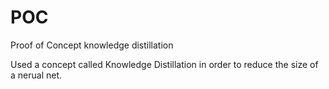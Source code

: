 # POC
Proof of Concept knowledge distillation

Used a concept called Knowledge Distillation in order to reduce the size of a nerual net.

